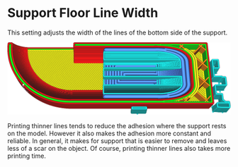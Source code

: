 Support Floor Line Width
====
This setting adjusts the width of the lines of the bottom side of the support.

![The support floor (darker blue) is printed with wider lines than the rest of the support](images/support_bottom_line_width.png)

Printing thinner lines tends to reduce the adhesion where the support rests on the model. However it also makes the adhesion more constant and reliable. In general, it makes for support that is easier to remove and leaves less of a scar on the object. Of course, printing thinner lines also takes more printing time.